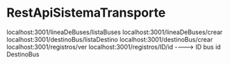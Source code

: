 # RestApiSistemaTransporte

localhost:3001/lineaDeBuses/listaBuses
localhost:3001/lineaDeBuses/crear
localhost:3001/destinoBus/listaDestino
localhost:3001/destinoBus/crear
localhost:3001/registros/ver
localhost:3001/registros/ID/id   ----> ID bus id DestinoBus
